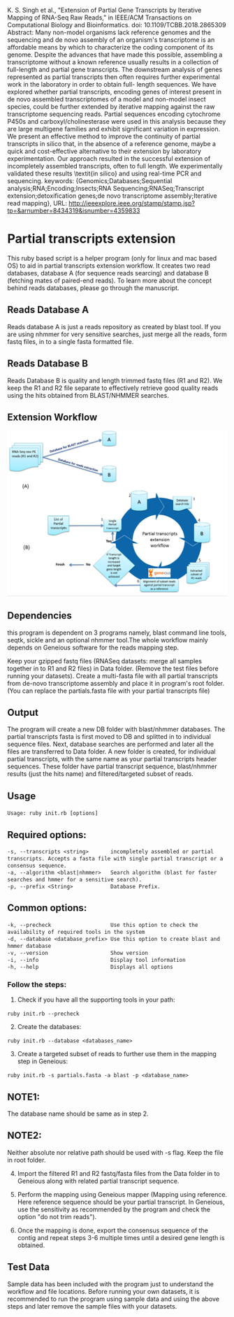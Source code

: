 K. S. Singh et al., "Extension of Partial Gene Transcripts by Iterative Mapping of RNA-Seq Raw Reads," in IEEE/ACM Transactions on Computational Biology and Bioinformatics.
doi: 10.1109/TCBB.2018.2865309
Abstract: Many non-model organisms lack reference genomes and the sequencing and de novo assembly of an organism's transcriptome is an affordable means by which to characterize the coding component of its genome. Despite the advances that have made this possible, assembling a transcriptome without a known reference usually results in a collection of full-length and partial gene transcripts. The downstream analysis of genes represented as partial transcripts then often requires further experimental work in the laboratory in order to obtain full- length sequences. We have explored whether partial transcripts, encoding genes of interest present in de novo assembled transcriptomes of a model and non-model insect species, could be further extended by iterative mapping against the raw transcriptome sequencing reads. Partial sequences encoding cytochrome P450s and carboxyl/cholinesterase were used in this analysis because they are large multigene families and exhibit significant variation in expression. We present an effective method to improve the continuity of partial transcripts in silico that, in the absence of a reference genome, maybe a quick and cost-effective alternative to their extension by laboratory experimentation. Our approach resulted in the successful extension of incompletely assembled transcripts, often to full length. We experimentally validated these results \textit{in silico} and using real-time PCR and sequencing.
keywords: {Genomics;Databases;Sequential analysis;RNA;Encoding;Insects;RNA Sequencing;RNASeq;Transcript extension;detoxification genes;de novo transcriptome assembly;Iterative read mapping},
URL: http://ieeexplore.ieee.org/stamp/stamp.jsp?tp=&arnumber=8434319&isnumber=4359833


# Partial transcripts extension  
This ruby based script is a  helper program (only for linux and mac based OS) to aid in partial transcripts extension workflow. It creates two read databases, database A (for sequence reads searcing) and database B (fetching mates of paired-end reads). To learn more about the concept behind reads databases, please go through the manuscript.

## Reads Database A  
Reads database A is just a reads repository as created by blast tool. If you are using nhmmer for very sensitive searches, just merge all the reads, form fastq files, in to a single fasta formatted file.

## Reads Database B  
Reads Database B is quality and length trimmed fastq files (R1 and R2). We keep the R1 and R2 file separate to effectively retrieve good quality reads using the hits obtained from BLAST/NHMMER searches. 

## Extension Workflow
![Extension_workflow](https://github.com/kumarsaurabh20/transcripts_extension/blob/master/simulations/images/extension.PNG)

## Dependencies  
this program is dependent on 3 programs namely, blast command line tools, seqtk, sickle and an optional nhmmer tool.The whole workflow mainly depends on Geneious software for the reads mapping step.

Keep your gzipped fastq files (RNASeq datasets: merge all samples together in to R1 and R2 files) in Data folder. (Remove the test files before running your datasets). Create a multi-fasta file with all partial transcripts from de-novo transcriptome assembly and place it in program's root folder. (You can replace the partials.fasta file with your partial transcripts file)

## Output  
The program will create a new DB folder with blast/nhmmer databases. The partial transcripts fasta is first moved to DB and splitted in to individual sequence files. Next, database searches are performed and later all the files are transferred to Data folder. A new folder is created, for individual partial transcripts, with the same name as your partial transcripts header sequences. These folder have partial transcript sequence, blast/nhmmer results (just the hits name) and filtered/targeted subset of reads.

## Usage  

`Usage: ruby init.rb [options]`

Required options:
-----------------
    -s, --transcripts <string>       incompletely assembled or partial transcripts. Accepts a fasta file with single partial transcript or a consensus sequence.
    -a, --algorithm <blast|nhmmer>   Search algorithm (blast for faster searches and hmmer for a sensitive search).
    -p, --prefix <String>            Database Prefix.

Common options:
---------------
    -k, --precheck                   Use this option to check the availability of required tools in the system
    -d, --database <database_prefix> Use this option to create blast and hmmer database
    -v, --version                    Show version
    -i, --info                       Display tool information
    -h, --help                       Displays all options


### Follow the steps:  

1. Check if you have all the supporting tools in your path:

`ruby init.rb --precheck`

2. Create the databases:

`ruby init.rb --database <databases_name>`

3. Create a targeted subset of reads to further use them in the mapping step in Geneious:

`ruby init.rb -s partials.fasta -a blast -p <database_name>`

## NOTE1:   
The database name should be same as in step 2.  
## NOTE2:   
Neither absolute nor relative path should be used with -s flag. Keep the file in root folder.  

4. Import the filtered R1 and R2 fastq/fasta files from the Data folder in to Geneious along with related partial transcript sequence.

5. Perform the mapping using Geneious mapper (Mapping using reference. Here reference sequence should be your partial transcript. In Geneious, use the sensitivity as recommended by the program and check the option "do not trim reads").

6. Once the mapping is done, export the consensus sequence of the contig and repeat steps 3-6 multiple times until a desired gene length is obtained.  

## Test Data  
Sample data has been included with the program just to understand the workflow and file locations. Before running your own datasets, it is recommended to run the program using sample data and using the above steps and later remove the sample files with your datasets.
